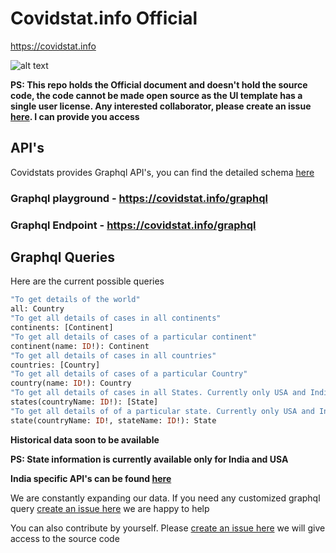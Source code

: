 # Covidstat.info Official

https://covidstat.info

![alt text](https://raw.githubusercontent.com/COVID19-SARS-CoV-2/web-covid-api/master/screenshot.png "Screenshot")

**PS: This repo holds the Official document and doesn't hold the source code, the code cannot be made open source as the UI template has a single user license. Any interested collaborator, please create an issue [here](https://github.com/COVID19-SARS-CoV-2/web/issues/new). I can provide you access**

## API's

Covidstats provides Graphql API's, you can find the detailed schema [here](https://github.com/COVID19-SARS-CoV-2/web-covid-api/blob/master/graphql_schema.md)


### Graphql playground - https://covidstat.info/graphql
### Graphql Endpoint - https://covidstat.info/graphql

## Graphql Queries 
Here are the current possible queries
```graphql
"To get details of the world"
all: Country
"To get all details of cases in all continents"
continents: [Continent]
"To get all details of cases of a particular continent"
continent(name: ID!): Continent
"To get all details of cases in all countries"
countries: [Country]
"To get all details of cases of a particular Country"
country(name: ID!): Country
"To get all details of cases in all States. Currently only USA and India are supported"
states(countryName: ID!): [State]
"To get all details of of a particular state. Currently only USA and India are supported"
state(countryName: ID!, stateName: ID!): State
```

**Historical data soon to be available**

**PS: State information is currently available only for India and USA**

**India specific API's can be found [here](https://github.com/COVID19-SARS-CoV-2/web-covid-api/blob/master/india_apis.md)**

We are constantly expanding our data. If you need any customized graphql query [create an issue here](https://github.com/COVID19-SARS-CoV-2/web-covid-api/issues/new) we are happy to help 

You can also contribute by yourself. Please [create an issue here](https://github.com/COVID19-SARS-CoV-2/web/issues/new) we will give access to the source code 
